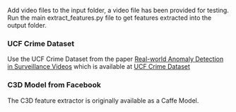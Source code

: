 Add video files to the input folder, a video file has been provided for testing.
Run the main extract_features.py file to get features extracted into the output folder.
### UCF Crime Dataset
Use the UCF Crime Dataset from the paper [Real-world Anomaly Detection in Surveillance Videos](https://arxiv.org/abs/1801.04264) which is available at [UCF Crime Dataset](https://www.dropbox.com/sh/75v5ehq4cdg5g5g/AABvnJSwZI7zXb8_myBA0CLHa?dl=0)
### C3D Model from Facebook
The C3D feature extractor is originally available as a Caffe Model.
